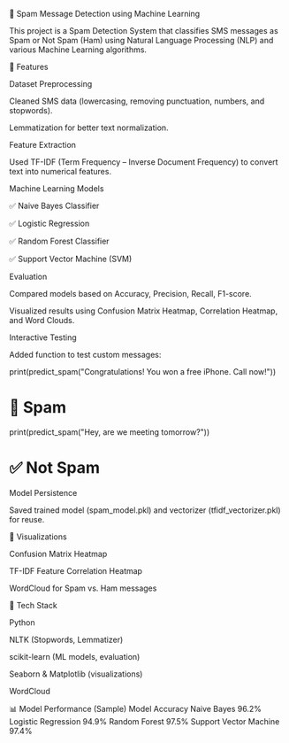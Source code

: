 📧 Spam Message Detection using Machine Learning

This project is a Spam Detection System that classifies SMS messages as Spam or Not Spam (Ham) using Natural Language Processing (NLP) and various Machine Learning algorithms.

🔹 Features

Dataset Preprocessing

Cleaned SMS data (lowercasing, removing punctuation, numbers, and stopwords).

Lemmatization for better text normalization.

Feature Extraction

Used TF-IDF (Term Frequency – Inverse Document Frequency) to convert text into numerical features.

Machine Learning Models

✅ Naive Bayes Classifier

✅ Logistic Regression

✅ Random Forest Classifier

✅ Support Vector Machine (SVM)

Evaluation

Compared models based on Accuracy, Precision, Recall, F1-score.

Visualized results using Confusion Matrix Heatmap, Correlation Heatmap, and Word Clouds.

Interactive Testing

Added function to test custom messages:

print(predict_spam("Congratulations! You won a free iPhone. Call now!"))  
# 🚫 Spam  

print(predict_spam("Hey, are we meeting tomorrow?"))  
# ✅ Not Spam  


Model Persistence

Saved trained model (spam_model.pkl) and vectorizer (tfidf_vectorizer.pkl) for reuse.

🔹 Visualizations

Confusion Matrix Heatmap

TF-IDF Feature Correlation Heatmap

WordCloud for Spam vs. Ham messages

🔹 Tech Stack

Python

NLTK (Stopwords, Lemmatizer)

scikit-learn (ML models, evaluation)

Seaborn & Matplotlib (visualizations)

WordCloud

📊 Model Performance (Sample)
Model	Accuracy
Naive Bayes	96.2%
Logistic Regression	94.9%
Random Forest	97.5%
Support Vector Machine	97.4%
